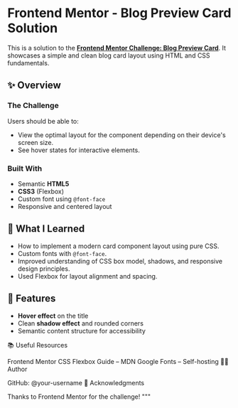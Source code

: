 # Frontend Mentor - Blog Preview Card Solution

This is a solution to the **[Frontend Mentor Challenge: Blog Preview Card]([https://www.frontendmentor.io/challenges/blog-preview-card](https://www.frontendmentor.io/learning-paths/getting-started-on-frontend-mentor-XJhRWRREZd/steps/6836cf839b5ac95dc5e110d1/challenge/start))**. It showcases a simple and clean blog card layout using HTML and CSS fundamentals.

## ✨ Overview

### The Challenge

Users should be able to:

- View the optimal layout for the component depending on their device's screen size.
- See hover states for interactive elements.

### Built With

- Semantic **HTML5**
- **CSS3** (Flexbox)
- Custom font using `@font-face`
- Responsive and centered layout


## 🎯 What I Learned

- How to implement a modern card component layout using pure CSS.
- Custom fonts with `@font-face`.
- Improved understanding of CSS box model, shadows, and responsive design principles.
- Used Flexbox for layout alignment and spacing.

## 🔧 Features

- **Hover effect** on the title
- Clean **shadow effect** and rounded corners
- Semantic content structure for accessibility

📚 Useful Resources

Frontend Mentor
CSS Flexbox Guide – MDN
Google Fonts – Self-hosting
🧑‍💻 Author

GitHub: @your-username
🙌 Acknowledgments

Thanks to Frontend Mentor for the challenge!
"""
